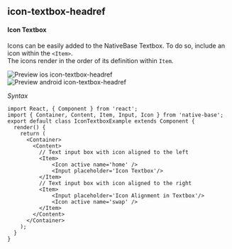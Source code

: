 ## icon-textbox-headref
#### Icon Textbox

Icons can be easily added to the NativeBase Textbox. To do so, include an icon within the <code>&lt;Item></code>. <br />
The icons render in the order of its definition within <code>Item</code>.<br />


![Preview ios icon-textbox-headref](https://github.com/GeekyAnts/NativeBase-KitchenSink/raw/master/screenshots/ios/iconInput.png)
![Preview android icon-textbox-headref](https://github.com/GeekyAnts/NativeBase-KitchenSink/raw/master/screenshots/android/iconInput.png)

*Syntax*        
<pre class="line-numbers"><code class="language-jsx">import React, { Component } from 'react';
import { Container, Content, Item, Input, Icon } from 'native-base';
export default class IconTextboxExample extends Component {
  render() {
    return (
      &lt;Container>
        &lt;Content>
          // Text input box with icon aligned to the left
          &lt;Item>
              &lt;Icon active name='home' />
              &lt;Input placeholder='Icon Textbox'/>
          &lt;/Item>
          // Text input box with icon aligned to the right
          &lt;Item>
              &lt;Input placeholder='Icon Alignment in Textbox'/>
              &lt;Icon active name='swap' />
          &lt;/Item>
        &lt;/Content>
      &lt;/Container>
    );
  }
}</code></pre><br />
